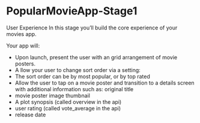 # PopularMovieApp-Stage1

User Experience
In this stage you’ll build the core experience of your movies app.


Your app will:

* Upon launch, present the user with an grid arrangement of movie posters.
* A llow your user to change sort order via a setting:
* The sort order can be by most popular, or by top rated
* Allow the user to tap on a movie poster and transition to a details screen with additional information such as:
original title
* movie poster image thumbnail
* A plot synopsis (called overview in the api)
* user rating (called vote_average in the api)
* release date
